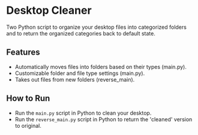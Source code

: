 # Desktop Cleaner

Two Python script to organize your desktop files into categorized folders and to return the organized categories back to default state.

## Features
- Automatically moves files into folders based on their types (main.py).
- Customizable folder and file type settings (main.py).
- Takes out files from new folders (reverse_main).

## How to Run
- Run the `main.py` script in Python to clean your desktop.
- Run the `reverse_main.py` script in Python to return the 'cleaned' version to original.